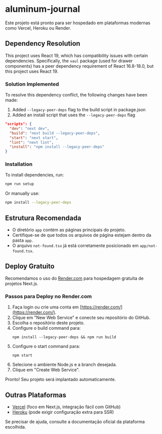 # aluminum-journal

Este projeto está pronto para ser hospedado em plataformas modernas como Vercel, Heroku ou Render.

## Dependency Resolution

This project uses React 19, which has compatibility issues with certain dependencies. Specifically, the `vaul` package (used for drawer components) has a peer dependency requirement of React 16.8-18.0, but this project uses React 19.

### Solution Implemented

To resolve this dependency conflict, the following changes have been made:

1. Added `--legacy-peer-deps` flag to the build script in package.json
2. Added an install script that uses the `--legacy-peer-deps` flag

```json
"scripts": {
  "dev": "next dev",
  "build": "next build --legacy-peer-deps",
  "start": "next start",
  "lint": "next lint",
  "install": "npm install --legacy-peer-deps"
}
```

### Installation

To install dependencies, run:

```bash
npm run setup
```

Or manually use:

```bash
npm install --legacy-peer-deps
```

## Estrutura Recomendada
- O diretório `app` contém as páginas principais do projeto.
- Certifique-se de que todos os arquivos de página estejam dentro da pasta `app`.
- O arquivo `not-found.tsx` já está corretamente posicionado em `app/not-found.tsx`.

## Deploy Gratuito
Recomendamos o uso do [Render.com](https://render.com/) para hospedagem gratuita de projetos Next.js.

### Passos para Deploy no Render.com
1. Faça login ou crie uma conta em [https://render.com/](https://render.com/).
2. Clique em "New Web Service" e conecte seu repositório do GitHub.
3. Escolha o repositório deste projeto.
4. Configure o build command para:
   ```
   npm install --legacy-peer-deps && npm run build
   ```
5. Configure o start command para:
   ```
   npm start
   ```
6. Selecione o ambiente Node.js e a branch desejada.
7. Clique em "Create Web Service".

Pronto! Seu projeto será implantado automaticamente.

## Outras Plataformas
- [Vercel](https://vercel.com/) (foco em Next.js, integração fácil com GitHub)
- [Heroku](https://heroku.com/) (pode exigir configuração extra para SSR)

Se precisar de ajuda, consulte a documentação oficial da plataforma escolhida.
